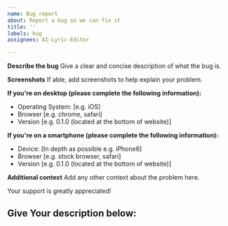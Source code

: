 ```yaml
---
name: Bug report
about: Report a bug so we can fix it
title: ''
labels: bug
assignees: AI-Lyric-Editor

---
```


**Describe the bug**
Give a clear and concise description of what the bug is.

**Screenshots**
If able, add screenshots to help explain your problem.

**If you're on desktop (please complete the following information):**
 - Operating System: [e.g. iOS]
 - Browser [e.g. chrome, safari]
 - Version [e.g. 0.1.0 (located at the bottom of website)]

**If you're on a smartphone (please complete the following information):**
 - Device: [In depth as possible e.g. iPhone6]
 - Browser [e.g. stock browser, safari]
 - Version [e.g. 0.1.0 (located at the bottom of website)]

**Additional context**
Add any other context about the problem here.

Your support is greatly appreciated!

Give Your description below:
----------------------------------------------------------------------------
